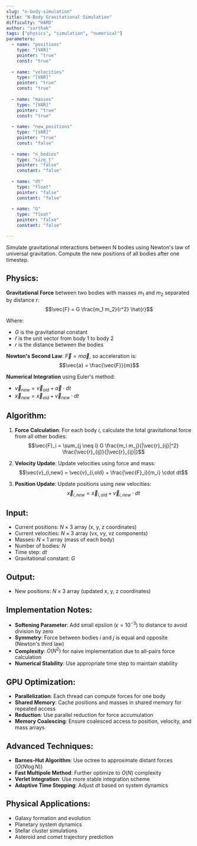 ```yaml
---
slug: "n-body-simulation"
title: "N-Body Gravitational Simulation"
difficulty: "HARD"
author: "sarthak"
tags: ["physics", "simulation", "numerical"]
parameters:
  - name: "positions"
    type: "[VAR]"
    pointer: "true"
    const: "true"
  
  - name: "velocities"
    type: "[VAR]"
    pointer: "true"
    const: "true"
    
  - name: "masses"
    type: "[VAR]"
    pointer: "true"
    const: "true"
    
  - name: "new_positions"
    type: "[VAR]"
    pointer: "true"
    const: "false"
    
  - name: "n_bodies"
    type: "size_t"
    pointer: "false"
    constant: "false"
    
  - name: "dt"
    type: "float"
    pointer: "false"
    constant: "false"
    
  - name: "G"
    type: "float"
    pointer: "false"
    constant: "false"

---
```


Simulate gravitational interactions between N bodies using Newton's law of universal gravitation. Compute the new positions of all bodies after one timestep.

## Physics:

**Gravitational Force** between two bodies with masses $m_1$ and $m_2$ separated by distance $r$:
$$\vec{F} = G \frac{m_1 m_2}{r^2} \hat{r}$$

Where:
- $G$ is the gravitational constant
- $\hat{r}$ is the unit vector from body 1 to body 2
- $r$ is the distance between the bodies

**Newton's Second Law**: $\vec{F} = m \vec{a}$, so acceleration is:
$$\vec{a} = \frac{\vec{F}}{m}$$

**Numerical Integration** using Euler's method:
- $\vec{v}_{new} = \vec{v}_{old} + \vec{a} \cdot dt$
- $\vec{x}_{new} = \vec{x}_{old} + \vec{v}_{new} \cdot dt$

## Algorithm:

1. **Force Calculation**: For each body $i$, calculate the total gravitational force from all other bodies:
   $$\vec{F}_i = \sum_{j \neq i} G \frac{m_i m_j}{|\vec{r}_{ij}|^2} \frac{\vec{r}_{ij}}{|\vec{r}_{ij}|}$$

2. **Velocity Update**: Update velocities using force and mass:
   $$\vec{v}_{i,new} = \vec{v}_{i,old} + \frac{\vec{F}_i}{m_i} \cdot dt$$

3. **Position Update**: Update positions using new velocities:
   $$\vec{x}_{i,new} = \vec{x}_{i,old} + \vec{v}_{i,new} \cdot dt$$

## Input:
- Current positions: $N \times 3$ array (x, y, z coordinates)
- Current velocities: $N \times 3$ array (vx, vy, vz components)
- Masses: $N \times 1$ array (mass of each body)
- Number of bodies: $N$
- Time step: $dt$
- Gravitational constant: $G$

## Output:
- New positions: $N \times 3$ array (updated x, y, z coordinates)

## Implementation Notes:
- **Softening Parameter**: Add small epsilon ($\epsilon = 10^{-3}$) to distance to avoid division by zero
- **Symmetry**: Force between bodies $i$ and $j$ is equal and opposite (Newton's third law)
- **Complexity**: $O(N^2)$ for naive implementation due to all-pairs force calculation
- **Numerical Stability**: Use appropriate time step to maintain stability

## GPU Optimization:
- **Parallelization**: Each thread can compute forces for one body
- **Shared Memory**: Cache positions and masses in shared memory for repeated access
- **Reduction**: Use parallel reduction for force accumulation
- **Memory Coalescing**: Ensure coalesced access to position, velocity, and mass arrays

## Advanced Techniques:
- **Barnes-Hut Algorithm**: Use octree to approximate distant forces ($O(N \log N)$)
- **Fast Multipole Method**: Further optimize to $O(N)$ complexity
- **Verlet Integration**: Use more stable integration scheme
- **Adaptive Time Stepping**: Adjust $dt$ based on system dynamics

## Physical Applications:
- Galaxy formation and evolution
- Planetary system dynamics
- Stellar cluster simulations
- Asteroid and comet trajectory prediction 